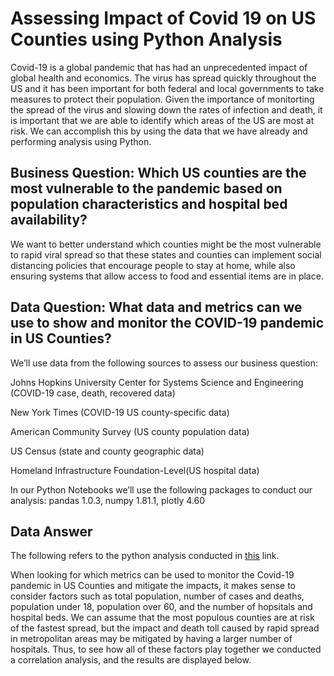 # Assessing Impact of Covid 19 on US Counties using Python Analysis
Covid-19 is a global pandemic that has had an unprecedented impact of global health and economics.  The virus has spread quickly throughout the US and it has been important for both federal and local governments to take measures to protect their population.  Given the importance of monitorting the spread of the virus and slowing down the rates of infection and death, it is important that we are able to identify which areas of the US are most at risk.  We can accomplish this by using the data that we have already and performing analysis using Python.

## Business Question: Which US counties are the most vulnerable to the pandemic based on population characteristics and hospital bed availability?
We want to better understand which counties might be the most vulnerable to rapid viral spread so that these states and counties can implement social distancing policies that encourage people to stay at home, while also ensuring systems that allow access to food and essential items are in place.

## Data Question: What data and metrics can we use to show and monitor the COVID-19 pandemic in US Counties?
We’ll use data from the following sources to assess our business question:

Johns Hopkins University Center for Systems Science and Engineering (COVID-19 case, death, recovered data)

New York Times (COVID-19 US county-specific data)

American Community Survey (US county population data)

US Census (state and county geographic data)

Homeland Infrastructure Foundation-Level(US hospital data)

In our Python Notebooks we’ll use the following packages to conduct our analysis:
  pandas 1.0.3, numpy 1.81.1, plotly 4.60

## Data Answer

The following refers to the python analysis conducted in [this](htps://github.com/diallo-scott/covid-19-county-risk-python-analysis/blob/master/Covid_19.ipynb) link.

When looking for which metrics can be used to monitor the Covid-19 pandemic in US Counties and mitigate the impacts, it makes sense to consider factors such as total population, number of cases and deaths, population under 18, population over 60, and the number of hopsitals and hospital beds.  We can assume that the most populous counties are at risk of the fastest spread, but the impact and death toll caused by rapid spread in metropolitan areas may be mitigated by having a larger number of hospitals.  Thus, to see how all of these factors play together we conducted a correlation analysis, and the results are displayed below.
